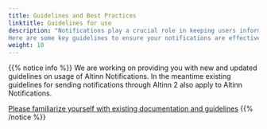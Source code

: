 ```yaml
---
title: Guidelines and Best Practices
linktitle: Guidelines for use
description: "Notifications play a crucial role in keeping users informed and engaged, but it's important to be strict about what qualifies as a notification to avoid notification fatigue. 
Here are some key guidelines to ensure your notifications are effective and respectful of users' attention."
weight: 10
---
```



{{% notice info %}}
We are working on providing you with new and updated guidelines on usage of Altinn Notifications.
In the meantime existing guidelines for sending notifications through Altinn 2 also apply to Altinn Notifications.


[Please familiarize yourself with existing documentation and guidelines](https://altinn.github.io/docs/utviklingsguider/varsling/)
{{% /notice %}}
